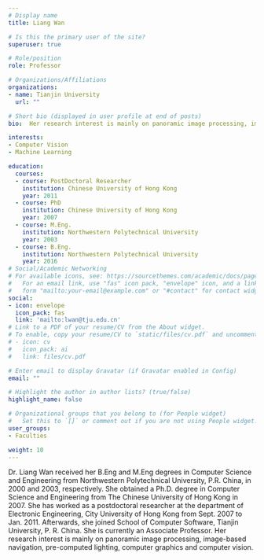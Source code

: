 ```yaml
---
# Display name
title: Liang Wan

# Is this the primary user of the site?
superuser: true

# Role/position
role: Professor

# Organizations/Affiliations
organizations:
- name: Tianjin University
  url: ""

# Short bio (displayed in user profile at end of posts)
bio:  Her research interest is mainly on panoramic image processing, image-based navigation, pre-computed lighting, computer graphics and computer vision.

interests:
- Computer Vision
- Machine Learning

education:
  courses:
  - course: PostDoctoral Researcher
    institution: Chinese University of Hong Kong
    year: 2011
  - course: PhD
    institution: Chinese University of Hong Kong
    year: 2007
  - course: M.Eng.
    institution: Northwestern Polytechnical University
    year: 2003
  - course: B.Eng.
    institution: Northwestern Polytechnical University
    year: 2016
# Social/Academic Networking
# For available icons, see: https://sourcethemes.com/academic/docs/page-builder/#icons
#   For an email link, use "fas" icon pack, "envelope" icon, and a link in the
#   form "mailto:your-email@example.com" or "#contact" for contact widget.
social:
- icon: envelope
  icon_pack: fas
  link: 'mailto:lwan@tju.edu.cn'
# Link to a PDF of your resume/CV from the About widget.
# To enable, copy your resume/CV to `static/files/cv.pdf` and uncomment the lines below.
# - icon: cv
#   icon_pack: ai
#   link: files/cv.pdf

# Enter email to display Gravatar (if Gravatar enabled in Config)
email: ""

# Highlight the author in author lists? (true/false)
highlight_name: false

# Organizational groups that you belong to (for People widget)
#   Set this to `[]` or comment out if you are not using People widget.
user_groups:
- Faculties

weight: 10
---
```


Dr. Liang Wan received her B.Eng and M.Eng degrees in Computer Science and Engineering from Northwestern Polytechnical University, P.R. China, in 2000 and 2003, respectively. She obtained a Ph.D. degree in Computer Science and Engineering from The Chinese University of Hong Kong in 2007. She has worked as a postdoctoral researcher at the department of Electronic Engineering, City University of Hong Kong from Sept. 2007 to  Jan. 2011. Afterwards, she joined School of Computer Software, Tianjin University, P. R. China. She is currently an Associate Professor. Her research interest is mainly on panoramic image processing, image-based navigation, pre-computed lighting, computer graphics and computer vision.